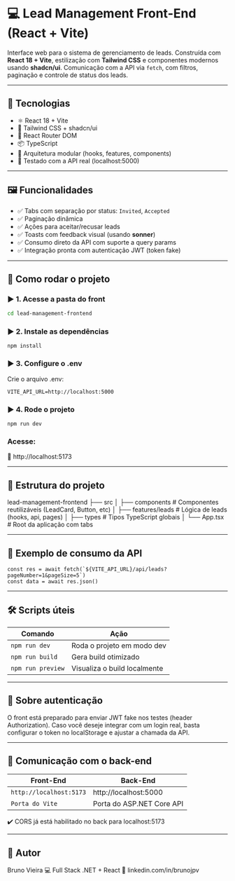 # 💻 Lead Management Front-End (React + Vite)

Interface web para o sistema de gerenciamento de leads. Construída com **React 18 + Vite**, estilização com **Tailwind CSS** e componentes modernos usando **shadcn/ui**. Comunicação com a API via `fetch`, com filtros, paginação e controle de status dos leads.

---

## 🧰 Tecnologias

- ⚛️ React 18 + Vite
- 🎨 Tailwind CSS + shadcn/ui
- 🚦 React Router DOM
- 📦 TypeScript
- 🍃 Arquitetura modular (hooks, features, components)
- 🧪 Testado com a API real (localhost:5000)

---

## 🖼️ Funcionalidades

- ✅ Tabs com separação por status: `Invited`, `Accepted`
- ✅ Paginação dinâmica
- ✅ Ações para aceitar/recusar leads
- ✅ Toasts com feedback visual (usando **sonner**)
- ✅ Consumo direto da API com suporte a query params
- ✅ Integração pronta com autenticação JWT (token fake)

---

## 🚀 Como rodar o projeto

### ▶️ 1. Acesse a pasta do front

```bash
cd lead-management-frontend
```

### ▶️ 2. Instale as dependências

```
npm install
```

### ▶️ 3. Configure o .env

Crie o arquivo .env:

```
VITE_API_URL=http://localhost:5000
```

### ▶️ 4. Rode o projeto

```
npm run dev
```

### Acesse:

📎 http://localhost:5173

---

## 🧩 Estrutura do projeto

lead-management-frontend
├── src
│   ├── components         # Componentes reutilizáveis (LeadCard, Button, etc)
│   ├── features/leads     # Lógica de leads (hooks, api, pages)
│   ├── types              # Tipos TypeScript globais
│   └── App.tsx            # Root da aplicação com tabs

---

## 📘 Exemplo de consumo da API

```
const res = await fetch(`${VITE_API_URL}/api/leads?pageNumber=1&pageSize=5`)
const data = await res.json()
```

---

## 🛠️ Scripts úteis

| Comando           | Ação                         |
|-------------------|------------------------------|
| `npm run dev`     | Roda o projeto em modo dev   |
| `npm run build`   | Gera build otimizado         |
| `npm run preview` | Visualiza o build localmente |

---

## 🔐 Sobre autenticação

O front está preparado para enviar JWT fake nos testes (header Authorization).
Caso você deseje integrar com um login real, basta configurar o token no localStorage e ajustar a chamada da API.

---

## 🤝 Comunicação com o back-end

| Front-End	              | Back-End                  |
|-------------------------|---------------------------|
| `http://localhost:5173` | http://localhost:5000     |
| `Porta do Vite`	        | Porta do ASP.NET Core API |

✔️ CORS já está habilitado no back para localhost:5173

---

## 🙌 Autor

Bruno Vieira
💻 Full Stack .NET + React
🔗 linkedin.com/in/brunojpv
